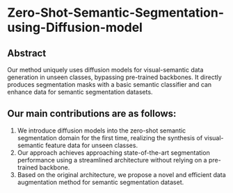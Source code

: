 # Zero-Shot-Semantic-Segmentation-using-Diffusion-model
## Abstract
Our method uniquely uses diffusion models for visual-semantic data generation in unseen classes, bypassing pre-trained backbones. It directly produces segmentation masks with a basic semantic classifier and can enhance data for semantic segmentation datasets.

## Our main contributions are as follows:
1) We introduce diffusion models into the zero-shot
semantic segmentation domain for the first time,
realizing the synthesis of visual-semantic feature
data for unseen classes.
2) Our approach achieves approaching state-of-the-art
segmentation performance using a streamlined
architecture without relying on a pre-trained
backbone.
3) Based on the original architecture, we propose a
novel and efficient data augmentation method for
semantic segmentation dataset.


